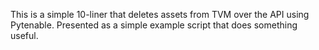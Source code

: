 This is a simple 10-liner that deletes assets from TVM over the API using Pytenable. Presented as a simple example script that does something useful.
